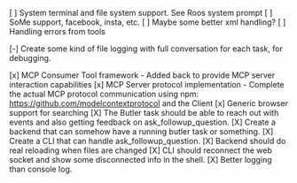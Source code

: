 
[ ] System terminal and file system support. See Roos system prompt
[ ] SoMe support, facebook, insta, etc.
[ ] Maybe some better xml handling?
[ ] Handling errors from tools


[-] Create some kind of file logging with full conversation for each task, for debugging. <!-- Utility created in backend/src/utils/logger.ts. Next step: Integration. -->

[x] MCP Consumer Tool framework - Added back to provide MCP server interaction capabilities
[x] MCP Server protocol implementation - Complete the actual MCP protocol communication using npm: https://github.com/modelcontextprotocol and the Client <!-- COMPLETED: Full implementation using @modelcontextprotocol/sdk with stdio transport, connection management, and real protocol communication. -->
[x] Generic browser support for searching
[X] The Butler task should be able to reach out with events and also getting feedback on ask_followup_question.
[X] Create a backend that can somehow have a running butler task or something.
[X] Create a CLI that can handle ask_followup_question.
[X] Backend should do real reloading when files are changed
[X] CLI should reconnect the web socket and show some disconnected info in the shell.
[X] Better logging than console log.